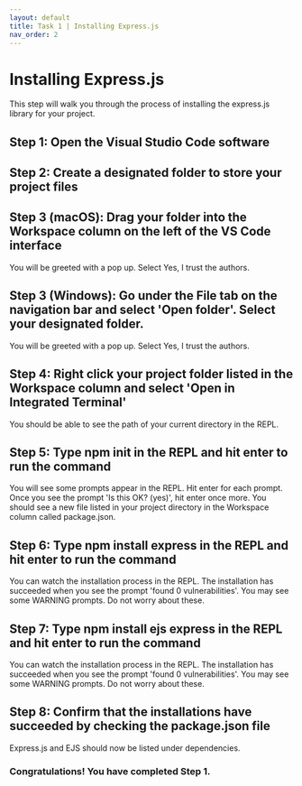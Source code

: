 ```yaml
---
layout: default
title: Task 1 | Installing Express.js
nav_order: 2
---
```

# Installing Express.js
This step will walk you through the process of installing the express.js library for your project.

## Step 1: Open the Visual Studio Code software

## Step 2: Create a designated folder to store your project files

## Step 3 (macOS): Drag your folder into the Workspace column on the left of the VS Code interface
You will be greeted with a pop up. Select Yes, I trust the authors.

## Step 3 (Windows): Go under the File tab on the navigation bar and select 'Open folder'. Select your designated folder.
You will be greeted with a pop up. Select Yes, I trust the authors.

## Step 4: Right click your project folder listed in the Workspace column and select 'Open in Integrated Terminal'
You should be able to see the path of your current directory in the REPL.

## Step 5: Type npm init in the REPL and hit enter to run the command
You will see some prompts appear in the REPL. Hit enter for each prompt. Once you see the prompt 'Is this OK? (yes)', hit enter once more. You should see a new file listed in your project directory in the Workspace column called package.json.

## Step 6: Type npm install express in the REPL and hit enter to run the command
You can watch the installation process in the REPL. The installation has succeeded when you see the prompt 'found 0 vulnerabilities'. You may see some WARNING prompts. Do not worry about these.


## Step 7: Type npm install ejs express in the REPL and hit enter to run the command
You can watch the installation process in the REPL. The installation has succeeded when you see the prompt 'found 0 vulnerabilities'. You may see some WARNING prompts. Do not worry about these.

## Step 8: Confirm that the installations have succeeded by checking the package.json file
Express.js and EJS should now be listed under dependencies.

### Congratulations! You have completed Step 1.